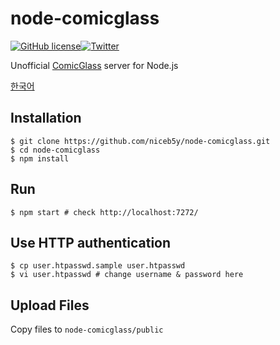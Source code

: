 # node-comicglass
[![GitHub license](https://img.shields.io/badge/license-MIT-blue.svg)](https://raw.githubusercontent.com/niceb5y/node-comicglass/master/LICENSE)[![Twitter](https://img.shields.io/twitter/url/https/github.com/niceb5y/node-comicglass.svg?style=social)](https://twitter.com/intent/tweet?text=Wow:&url=%5Bobject%20Object%5D)

Unofficial [ComicGlass](http://comicglass.net/) server for Node.js

[한국어](https://blog.niceb5y.net/unofficial-node-comicglass-server/)

## Installation
	$ git clone https://github.com/niceb5y/node-comicglass.git
	$ cd node-comicglass
	$ npm install

## Run
	$ npm start # check http://localhost:7272/

## Use HTTP authentication
	$ cp user.htpasswd.sample user.htpasswd
	$ vi user.htpasswd # change username & password here

## Upload Files
Copy files to `node-comicglass/public`
